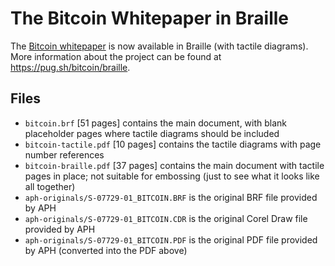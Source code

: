 # The Bitcoin Whitepaper in Braille

The [Bitcoin whitepaper](https://bitcoin.org/bitcoin.pdf) is now available in Braille (with tactile diagrams). More information about the project can be found at https://pug.sh/bitcoin/braille.

## Files
- `bitcoin.brf` [51 pages] contains the main document, with blank placeholder pages where tactile diagrams should be included
- `bitcoin-tactile.pdf` [10 pages] contains the tactile diagrams with page number references
- `bitcoin-braille.pdf` [37 pages] contains the main document with tactile pages in place; not suitable for embossing (just to see what it looks like all together)
- `aph-originals/S-07729-01_BITCOIN.BRF` is the original BRF file provided by APH
- `aph-originals/S-07729-01_BITCOIN.CDR` is the original Corel Draw file provided by APH
- `aph-originals/S-07729-01_BITCOIN.PDF` is the original PDF file provided by APH (converted into the PDF above)